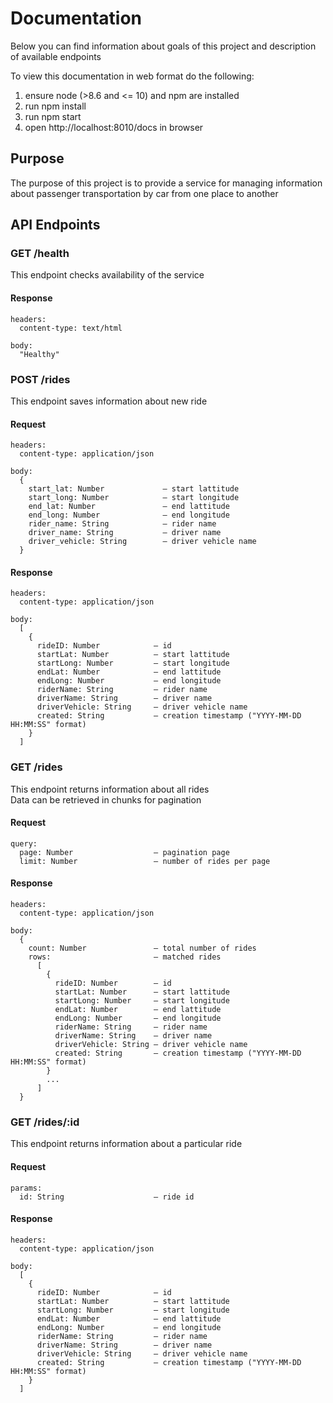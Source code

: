 # Documentation
Below you can find information about goals of this project and description of available endpoints

To view this documentation in web format do the following:
1. ensure node (>8.6 and <= 10) and npm are installed
2. run npm install
3. run npm start
4. open http://localhost:8010/docs in browser

## Purpose
The purpose of this project is to provide a service for managing information about passenger transportation by car from one place to another

## API Endpoints

### GET /health
This endpoint checks availability of the service

#### Response
```
headers:
  content-type: text/html
    
body:
  "Healthy"
```

### POST /rides
This endpoint saves information about new ride

#### Request
```
headers:
  content-type: application/json

body:
  {
    start_lat: Number             – start lattitude
    start_long: Number            – start longitude
    end_lat: Number               – end lattitude
    end_long: Number              – end longitude
    rider_name: String            – rider name
    driver_name: String           – driver name
    driver_vehicle: String        – driver vehicle name
  }
```

#### Response
```
headers:
  content-type: application/json

body:
  [
    {
      rideID: Number            – id
      startLat: Number          – start lattitude
      startLong: Number         – start longitude
      endLat: Number            – end lattitude
      endLong: Number           – end longitude
      riderName: String         – rider name
      driverName: String        – driver name
      driverVehicle: String     – driver vehicle name
      created: String           – creation timestamp ("YYYY-MM-DD HH:MM:SS" format)
    }
  ]
```

### GET /rides
This endpoint returns information about all rides  
Data can be retrieved in chunks for pagination

#### Request
```
query:
  page: Number                  – pagination page
  limit: Number                 – number of rides per page
```

#### Response
```
headers:
  content-type: application/json

body:
  {
    count: Number               – total number of rides
    rows:                       – matched rides
      [
        {
          rideID: Number        – id
          startLat: Number      – start lattitude
          startLong: Number     – start longitude
          endLat: Number        – end lattitude
          endLong: Number       – end longitude
          riderName: String     – rider name
          driverName: String    – driver name
          driverVehicle: String – driver vehicle name
          created: String       – creation timestamp ("YYYY-MM-DD HH:MM:SS" format)
        }
        ...
      ]
  }
```

### GET /rides/:id
This endpoint returns information about a particular ride

#### Request
```
params:
  id: String                    – ride id
```

#### Response
```
headers:
  content-type: application/json

body:
  [
    {
      rideID: Number            – id
      startLat: Number          – start lattitude
      startLong: Number         – start longitude
      endLat: Number            – end lattitude
      endLong: Number           – end longitude
      riderName: String         – rider name
      driverName: String        – driver name
      driverVehicle: String     – driver vehicle name
      created: String           – creation timestamp ("YYYY-MM-DD HH:MM:SS" format)
    }
  ]
```
